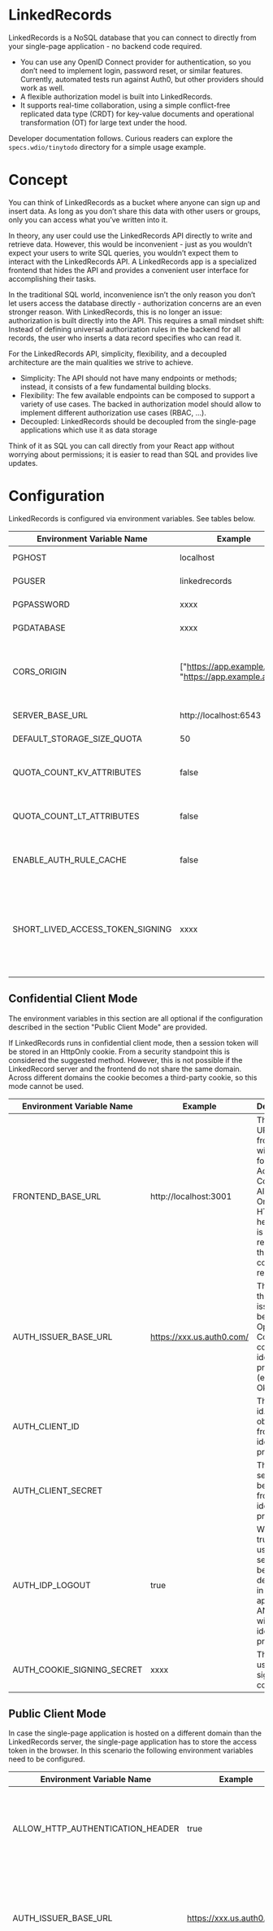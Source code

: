 # LinkedRecords

LinkedRecords is a NoSQL database that you can connect to directly from your single-page application - no backend code required.

- You can use any OpenID Connect provider for authentication, so you don’t need to implement login, password reset, or similar features. Currently, automated tests run against Auth0, but other providers should work as well.
- A flexible authorization model is built into LinkedRecords.
- It supports real-time collaboration, using a simple conflict-free replicated data type (CRDT) for key-value documents and operational transformation (OT) for large text under the hood.

Developer documentation follows. Curious readers can explore the `specs.wdio/tinytodo` directory for a simple usage example.

# Concept

You can think of LinkedRecords as a bucket where anyone can sign up and insert data.
As long as you don’t share this data with other users or groups, only you can access what you’ve written into it.

In theory, any user could use the LinkedRecords API directly to write and retrieve data.
However, this would be inconvenient - just as you wouldn’t expect your users to write SQL queries, you wouldn’t expect them to interact with the LinkedRecords API.
A LinkedRecords app is a specialized frontend that hides the API and provides a convenient user interface for accomplishing their tasks.

In the traditional SQL world, inconvenience isn’t the only reason you don’t let users access the database directly - authorization concerns are an even stronger reason.
With LinkedRecords, this is no longer an issue: authorization is built directly into the API. This requires a small mindset shift:
Instead of defining universal authorization rules in the backend for all records, the user who inserts a data record specifies who can read it.

For the LinkedRecords API, simplicity, flexibility, and a decoupled architecture are the main qualities we strive to achieve.

- Simplicity: The API should not have many endpoints or methods; instead, it consists of a few fundamental building blocks.
- Flexibility: The few available endpoints can be composed to support a variety of use cases. The backed in authorization model should allow to
  implement different authorization use cases (RBAC, ...).
- Decoupled: LinkedRecords should be decoupled from the single-page applications which use it as data storage

Think of it as SQL you can call directly from your React app without worrying about permissions; it is easier to read than SQL and provides live updates.

# Configuration

LinkedRecords is configured via environment variables. See tables below.

| Environment Variable Name | Example | Description |
| ------------------------- | ------- | ----------- |
| PGHOST | localhost | The hostname of the PostgreSQL server. |
| PGUSER | linkedrecords | The PostgreSQL user name. |
| PGPASSWORD | xxxx | The PostgreSQL password. |
| PGDATABASE | xxxx | The PostgreSQL database name. |
| CORS_ORIGIN | ["https://app.example.com", "https://app.example.app"] | The content of the cors origin header. If not provided, the value of FRONTEND_BASE_URL will be used. |
| SERVER_BASE_URL | http://localhost:6543 | The public URL of the linkedrecords server. |
| DEFAULT_STORAGE_SIZE_QUOTA | 50 | The default storage size quota in MB. |
| QUOTA_COUNT_KV_ATTRIBUTES | false | If the storage space for KeyValue attributes are deducted from the accountee quota. |
| QUOTA_COUNT_LT_ATTRIBUTES | false | If the storage space for LongText attributes are deducted from the accountee quota. |
| ENABLE_AUTH_RULE_CACHE | false | Enable cache for authorization lookups. Might require a lot of memory. |
| SHORT_LIVED_ACCESS_TOKEN_SIGNING | xxxx | Configuring this is optional but can reduce load on the database because short lived access token will be used for checking access when a client subscribes to attribute changes. |

## Confidential Client Mode

The environment variables in this section are all optional if the configuration described in the section "Public Client Mode" are provided.

If LinkedRecords runs in confidential client mode, then a session token will be stored in an HttpOnly cookie. From a security standpoint
this is considered the suggested method. However, this is not possible if the LinkedRecord server and the frontend do not share the same domain.
Across different domains the cookie becomes a third-party cookie, so this mode cannot be used.

| Environment Variable Name | Example | Description |
| ------------------------- | ------- | ----------- |
| FRONTEND_BASE_URL | http://localhost:3001 | The base URL of the frontend. It will be used for the Access-Control-Allow-Origin HTTP header and is also required for the OpenID connect redirection. |
| AUTH_ISSUER_BASE_URL | https://xxx.us.auth0.com/ | The URL of the OIDC issuer. Can be any OpenID Connect compliant identity provider (e.g. Auth0, Okta). |
| AUTH_CLIENT_ID |  | The client id. Can be obtained from the identity provider. |
| AUTH_CLIENT_SECRET |  | The client secret. Can be obtained from the identity provider. |
| AUTH_IDP_LOGOUT | true | When set to true the user session will be destroyed in the application AND the within the identity provider. |
| AUTH_COOKIE_SIGNING_SECRET | xxxx | The secret used to sign cookies. |

## Public Client Mode

In case the single-page application is hosted on a different domain than the LinkedRecords server, the single-page application has
to store the access token in the browser. In this scenario the following environment variables need to be configured.

| Environment Variable Name | Example | Description |
| ------------------------- | ------- | ----------- |
| ALLOW_HTTP_AUTHENTICATION_HEADER | true | Allows public clients to make requests by providing an access token via http authentication header. |
| AUTH_ISSUER_BASE_URL | https://xxx.us.auth0.com/ | The URL of the OIDC issuer. Can be any OpenID Connect compliant identity provider (e.g. Auth0, Okta). |
| AUTH_TOKEN_AUDIENCE | your-audience-id | LinkedRecords will check the audience specified in the JWT bearer token against the value specified in this field. |
| AUTH_CLIENT_ID |  | The client id. Can be obtained from the identity provider. |

The single-page application needs to initialize the LinkedRecords SDK as shown below:

```js
import LinkedRecords from './src/browser_sdk';

const oidcConfig = {
  client_id: 'your-client-id',
  redirect_uri: window.location.origin + '/callback',
};

// Instantiating LinkedRecords will automatically handle the OIDC redirect callback
const lr = new LinkedRecords(new URL('https://your-backend.com'), oidcConfig);

// To check if the user is authenticated:
// const isAuth = await lr.isAuthenticated();

// To start login flow (e.g., on a button click):
// lr.login();
```

## Optional Configuration

### S3

If S3 is configured it will be used to store blob attribute values. If it is not configured they will be stored in PostgreSQL database.
It is recommended to configure S3.

| Environment Variable Name | Example | Description |
| ------------------------- | ------- | ----------- |
| S3_COPY_FROM_BL_ATTRIBUTE_TABLE | false | This is used for migration blob storage from postgresql to S3. |
| S3_ENDPOINT | s3.system.svc.cluster.local | The hostname of the S3 endpoint. |
| S3_BUCKET | linkedrecords-blobs | The name of a bucket. The bucket must exist already. |
| S3_ACCESS_KEY | xxx | The access key id to upload blobs to S3. |
| S3_SECRET_KEY | xxx | The secret key id to upload blobs to S3. |
| S3_USE_SSL | false | Do not use TLS when uploading/downloading to S3. |

### Paddle

| Environment Variable Name | Example | Description |
| ------------------------- | ------- | ----------- |
| PADDLE_NOTIFICATION_SECRET | xxxx | If paddle is used for upgrading quotas this needs to be the notification secret to verify the signature of the webhook content. |
| PADDLE_API_URL | https://sandbox-api.paddle.com | The URL of the paddle api. |
| PADDLE_API_KEY | xxx | the paddle API key. |
